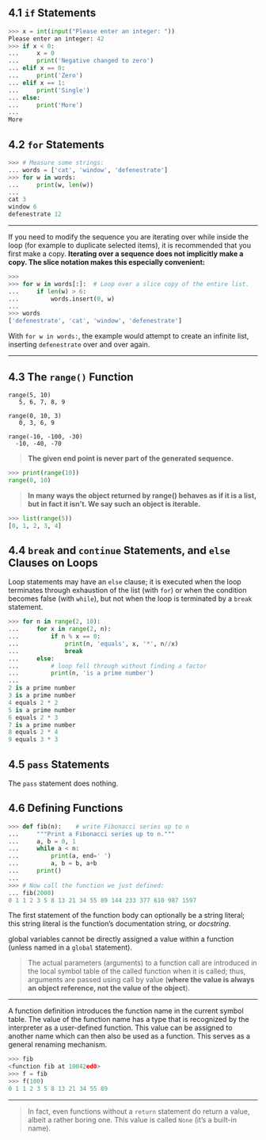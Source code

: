 ## 4.1 `if` Statements

```python
>>> x = int(input("Please enter an integer: "))
Please enter an integer: 42
>>> if x < 0:
...     x = 0
...     print('Negative changed to zero')
... elif x == 0:
...     print('Zero')
... elif x == 1:
...     print('Single')
... else:
...     print('More')
...
More
```

## 4.2 `for` Statements

```python
>>> # Measure some strings:
... words = ['cat', 'window', 'defenestrate']
>>> for w in words:
...     print(w, len(w))
...
cat 3
window 6
defenestrate 12
```

---

If you need to modify the sequence you are iterating over while inside the loop (for example to duplicate selected items), it is recommended that you first make a copy. **Iterating over a sequence does not implicitly make a copy. The slice notation makes this especially convenient:**

```python
>>>
>>> for w in words[:]:  # Loop over a slice copy of the entire list.
...     if len(w) > 6:
...         words.insert(0, w)
...
>>> words
['defenestrate', 'cat', 'window', 'defenestrate']
```

With `for w in words:`, the example would attempt to create an infinite list, inserting `defenestrate` over and over again.

---

## 4.3 The `range()` Function

```
range(5, 10)
   5, 6, 7, 8, 9

range(0, 10, 3)
   0, 3, 6, 9

range(-10, -100, -30)
  -10, -40, -70
```

> **The given end point is never part of the generated sequence.**

```python
>>> print(range(10))
range(0, 10)
```

> **In many ways the object returned by range() behaves as if it is a list, but in fact it isn’t. We say such an object is iterable.**

```python
>>> list(range(5))
[0, 1, 2, 3, 4]
```
## 4.4 `break` and `continue` Statements, and `else` Clauses on Loops

Loop statements may have an `else` clause; it is executed when the loop terminates through exhaustion of the list (with `for`) or when the condition becomes false (with `while`), but not when the loop is terminated by a `break` statement.

```python
>>> for n in range(2, 10):
...     for x in range(2, n):
...         if n % x == 0:
...             print(n, 'equals', x, '*', n//x)
...             break
...     else:
...         # loop fell through without finding a factor
...         print(n, 'is a prime number')
...
2 is a prime number
3 is a prime number
4 equals 2 * 2
5 is a prime number
6 equals 2 * 3
7 is a prime number
8 equals 2 * 4
9 equals 3 * 3
```

## 4.5 `pass` Statements

The `pass` statement does nothing.

## 4.6 Defining Functions

```python
>>> def fib(n):    # write Fibonacci series up to n
...     """Print a Fibonacci series up to n."""
...     a, b = 0, 1
...     while a < n:
...         print(a, end=' ')
...         a, b = b, a+b
...     print()
...
>>> # Now call the function we just defined:
... fib(2000)
0 1 1 2 3 5 8 13 21 34 55 89 144 233 377 610 987 1597
```

The first statement of the function body can optionally be a string literal; this string literal is the function’s documentation string, or *docstring*.

global variables cannot be directly assigned a value within a function (unless named in a `global` statement).

> The actual parameters (arguments) to a function call are introduced in the local symbol table of the called function when it is called; thus, arguments are passed using call by value (**where the value is always an object reference, not the value of the object**).

---

A function definition introduces the function name in the current symbol table. The value of the function name has a type that is recognized by the interpreter as a user-defined function. This value can be assigned to another name which can then also be used as a function. This serves as a general renaming mechanism.

```python
>>> fib
<function fib at 10042ed0>
>>> f = fib
>>> f(100)
0 1 1 2 3 5 8 13 21 34 55 89
```

---

> In fact, even functions without a `return` statement do return a value, albeit a rather boring one. This value is called `None` (it’s a built-in name).

